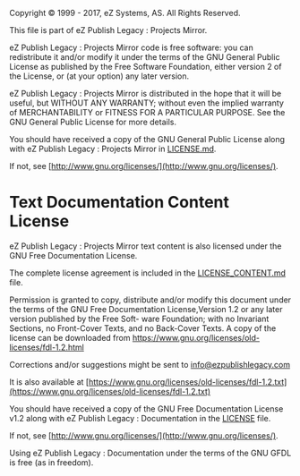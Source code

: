 ﻿Copyright © 1999 - 2017, eZ Systems, AS. All Rights Reserved.

This file is part of eZ Publish Legacy : Projects Mirror.

eZ Publish Legacy : Projects Mirror code is free software: you can redistribute it and/or modify
it under the terms of the GNU General Public License as published by
the Free Software Foundation, either version 2 of the License, or
(at your option) any later version.

eZ Publish Legacy : Projects Mirror is distributed in the hope that it will be useful,
but WITHOUT ANY WARRANTY; without even the implied warranty of
MERCHANTABILITY or FITNESS FOR A PARTICULAR PURPOSE.  See the
GNU General Public License for more details.

You should have received a copy of the GNU General Public License
along with eZ Publish Legacy : Projects Mirror in [LICENSE.md](LICENSE.md).

If not, see [http://www.gnu.org/licenses/](http://www.gnu.org/licenses/).

# Text Documentation Content License

eZ Publish Legacy : Projects Mirror text content is also licensed under the GNU Free Documentation License.

The complete license agreement is included in the [LICENSE_CONTENT.md](LICENSE_CONTENT.md) file.

Permission is granted to copy, distribute and/or modify this document under the terms of the GNU Free Documentation License,Version 1.2 or any later version published by the Free Soft- ware Foundation; with no Invariant Sections, no Front-Cover Texts, and no Back-Cover Texts. A copy of the license can be downloaded from https://www.gnu.org/licenses/old-licenses/fdl-1.2.html

Corrections and/or suggestions might be sent to info@ezpublishlegacy.com

It is also available at [https://www.gnu.org/licenses/old-licenses/fdl-1.2.txt](https://www.gnu.org/licenses/old-licenses/fdl-1.2.txt)

You should have received a copy of the GNU Free Documentation License v1.2
along with eZ Publish Legacy : Documentation in the [LICENSE](LICENSE.md) file.

If not, see [http://www.gnu.org/licenses/](http://www.gnu.org/licenses/).

Using eZ Publish Legacy : Documentation under the terms of the GNU GFDL is free (as in freedom).
